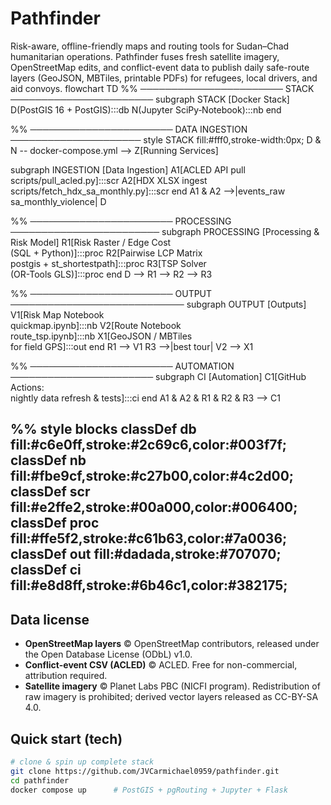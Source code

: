 # Pathfinder

Risk-aware, offline-friendly maps and routing tools for Sudan–Chad
humanitarian operations. Pathfinder fuses fresh satellite imagery,
OpenStreetMap edits, and conflict-event data to publish daily safe-route
layers (GeoJSON, MBTiles, printable PDFs) for refugees, local drivers,
and aid convoys.
flowchart TD
  %% ───────────────────────  STACK  ───────────────────────
  subgraph STACK [Docker Stack]
    D(PostGIS 16 + PostGIS):::db
    N(Jupyter SciPy‐Notebook):::nb
  end

  %% ───────────────────────  DATA INGESTION  ─────────────────────
  style STACK fill:#fff0,stroke-width:0px;
  D & N -- docker-compose.yml --> Z[Running Services]

  subgraph INGESTION [Data Ingestion]
    A1[ACLED API pull<br>scripts/pull_acled.py]:::scr
    A2[HDX XLSX ingest<br>scripts/fetch_hdx_sa_monthly.py]:::scr
  end
  A1 & A2 -->|events_raw<br>sa_monthly_violence| D

  %% ───────────────────────  PROCESSING  ────────────────────────
  subgraph PROCESSING [Processing & Risk Model]
    R1[Risk Raster / Edge Cost<br>(SQL + Python)]:::proc
    R2[Pairwise LCP Matrix<br>postgis + st_shortestpath]:::proc
    R3[TSP Solver<br>(OR-Tools GLS)]:::proc
  end
  D --> R1 --> R2 --> R3

  %% ───────────────────────  OUTPUT  ────────────────────────────
  subgraph OUTPUT [Outputs]
    V1[Risk Map Notebook<br>quickmap.ipynb]:::nb
    V2[Route Notebook<br>route_tsp.ipynb]:::nb
    X1[GeoJSON / MBTiles<br>for field GPS]:::out
  end
  R1 --> V1
  R3 -->|best tour| V2 --> X1

  %% ───────────────────────  AUTOMATION  ───────────────────────
  subgraph CI [Automation]
    C1[GitHub Actions:<br>nightly data refresh & tests]:::ci
  end
  A1 & A2 & R1 & R2 & R3 --> C1

  %% style blocks
  classDef db fill:#c6e0ff,stroke:#2c69c6,color:#003f7f;
  classDef nb fill:#fbe9cf,stroke:#c27b00,color:#4c2d00;
  classDef scr fill:#e2ffe2,stroke:#00a000,color:#006400;
  classDef proc fill:#ffe5f2,stroke:#c61b63,color:#7a0036;
  classDef out fill:#dadada,stroke:#707070;
  classDef ci fill:#e8d8ff,stroke:#6b46c1,color:#382175;
---
## Data license

* **OpenStreetMap layers** © OpenStreetMap contributors, released under the
  Open Database License (ODbL) v1.0.
* **Conflict-event CSV (ACLED)** © ACLED. Free for non-commercial, attribution
  required.
* **Satellite imagery** © Planet Labs PBC (NICFI program). Redistribution of
  raw imagery is prohibited; derived vector layers released as CC-BY-SA 4.0.



## Quick start (tech)

```bash
# clone & spin up complete stack
git clone https://github.com/JVCarmichael0959/pathfinder.git
cd pathfinder
docker compose up      # PostGIS + pgRouting + Jupyter + Flask


